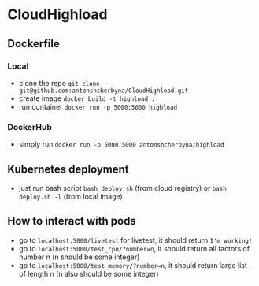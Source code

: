 # CloudHighload

## Dockerfile
### Local
 * clone the repo `git clone git@github.com:antonshcherbyna/CloudHighload.git`
 * create image `docker build -t highload . `
 * run container `docker run -p 5000:5000 highload`

### DockerHub
  * simply run `docker run -p 5000:5000 antonshcherbyna/highload`
  
## Kubernetes deployment
 * just run bash script `bash deploy.sh` (from cloud registry) or `bash deploy.sh -l` (from local image)
 
## How to interact with pods
 * go to `localhost:5000/livetest` for livetest, it should return `I'm working!`
 * go to `localhost:5000/test_cpu/?number=n`, it should return all factors of number n (n should be some integer)
 * go to `localhost:5000/test_memory/?number=n`, it should return large list of length n (n also should be some integer)
